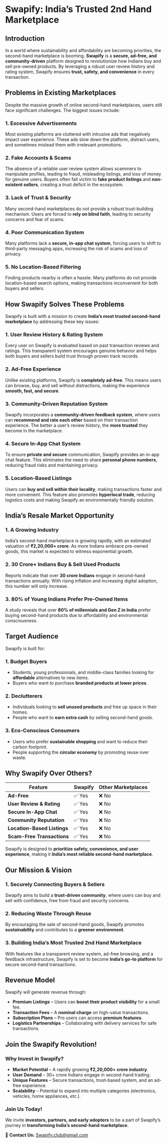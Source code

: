 # Swapify: India’s Trusted 2nd Hand Marketplace

## **Introduction**
In a world where sustainability and affordability are becoming priorities, the second-hand marketplace is booming. **Swapify** is a **secure, ad-free, and community-driven** platform designed to revolutionize how Indians buy and sell pre-owned products. By leveraging a robust user review history and rating system, Swapify ensures **trust, safety, and convenience** in every transaction.

## **Problems in Existing Marketplaces**
Despite the massive growth of online second-hand marketplaces, users still face significant challenges. The biggest issues include:

### **1. Excessive Advertisements**  
Most existing platforms are cluttered with intrusive ads that negatively impact user experience. These ads slow down the platform, distract users, and sometimes mislead them with irrelevant promotions.

### **2. Fake Accounts & Scams**  
The absence of a reliable user review system allows scammers to manipulate profiles, leading to fraud, misleading listings, and loss of money for genuine users. Buyers often fall victim to **fake product listings** and **non-existent sellers**, creating a trust deficit in the ecosystem.

### **3. Lack of Trust & Security**  
Many second-hand marketplaces do not provide a robust trust-building mechanism. Users are forced to **rely on blind faith**, leading to security concerns and fear of scams.

### **4. Poor Communication System**  
Many platforms lack a **secure, in-app chat system**, forcing users to shift to third-party messaging apps, increasing the risk of scams and loss of privacy.

### **5. No Location-Based Filtering**  
Finding products nearby is often a hassle. Many platforms do not provide location-based search options, making transactions inconvenient for both buyers and sellers.

## **How Swapify Solves These Problems**
Swapify is built with a mission to create **India’s most trusted second-hand marketplace** by addressing these key issues:

### **1. User Review History & Rating System**  
Every user on Swapify is evaluated based on past transaction reviews and ratings. This transparent system encourages genuine behavior and helps both buyers and sellers build trust through proven track records.

### **2. Ad-Free Experience**  
Unlike existing platforms, Swapify is **completely ad-free**. This means users can browse, buy, and sell without distractions, making the experience **smooth, fast, and secure**.

### **3. Community-Driven Reputation System**  
Swapify incorporates a **community-driven feedback system**, where users can **recommend and rate each other** based on their transaction experience. The better a user’s review history, the **more trusted** they become in the marketplace.

### **4. Secure In-App Chat System**  
To ensure **private and secure** communication, Swapify provides an in-app chat feature. This eliminates the need to share **personal phone numbers**, reducing fraud risks and maintaining privacy.

### **5. Location-Based Listings**  
Users can **buy and sell within their locality**, making transactions faster and more convenient. This feature also promotes **hyperlocal trade**, reducing logistics costs and making Swapify an environmentally friendly solution.

## **India’s Resale Market Opportunity**
### **1. A Growing Industry**  
India’s second-hand marketplace is growing rapidly, with an estimated valuation of **₹2,20,000+ crore**. As more Indians embrace pre-owned goods, this market is expected to witness exponential growth.

### **2. 30 Crore+ Indians Buy & Sell Used Products**  
Reports indicate that over **30 crore Indians** engage in second-hand transactions annually. With rising inflation and increasing digital adoption, this number will only increase.

### **3. 80% of Young Indians Prefer Pre-Owned Items**  
A study reveals that over **80% of millennials and Gen Z in India** prefer buying second-hand products due to affordability and environmental consciousness.

## **Target Audience**
Swapify is built for:

### **1. Budget Buyers**  
- Students, young professionals, and middle-class families looking for **affordable** alternatives to new items.
- Buyers who want to purchase **branded products at lower prices**.

### **2. Declutterers**  
- Individuals looking to **sell unused products** and free up space in their homes.
- People who want to **earn extra cash** by selling second-hand goods.

### **3. Eco-Conscious Consumers**  
- Users who prefer **sustainable shopping** and want to reduce their carbon footprint.
- People supporting the **circular economy** by promoting reuse over waste.

## **Why Swapify Over Others?**

| Feature                      | Swapify | Other Marketplaces |
|------------------------------|---------|--------------------|
| **Ad-Free**                  | ✅ Yes  | ❌ No              |
| **User Review & Rating**     | ✅ Yes  | ❌ No              |
| **Secure In-App Chat**       | ✅ Yes  | ❌ No              |
| **Community Reputation**     | ✅ Yes  | ❌ No              |
| **Location-Based Listings**  | ✅ Yes  | ❌ No              |
| **Scam-Free Transactions**   | ✅ Yes  | ❌ No              |

Swapify is designed to **prioritize safety, convenience, and user experience**, making it **India’s most reliable second-hand marketplace**.

## **Our Mission & Vision**
### **1. Securely Connecting Buyers & Sellers**  
Swapify aims to build a **trust-driven community**, where users can buy and sell with confidence, free from fraud and security concerns.

### **2. Reducing Waste Through Reuse**  
By encouraging the sale of second-hand goods, Swapify promotes **sustainability** and contributes to a **greener environment**.

### **3. Building India’s Most Trusted 2nd Hand Marketplace**  
With features like a transparent review system, ad-free browsing, and a feedback infrastructure, Swapify is set to become **India’s go-to platform** for secure second-hand transactions.

## **Revenue Model**
Swapify will generate revenue through:
- **Premium Listings** – Users can **boost their product visibility** for a small fee.
- **Transaction Fees** – A **nominal charge** on high-value transactions.
- **Subscription Plans** – Pro users can access **premium features**.
- **Logistics Partnerships** – Collaborating with delivery services for safe transactions.

## **Join the Swapify Revolution!**
### **Why Invest in Swapify?**
- **Market Potential** – A rapidly growing **₹2,20,000+ crore industry**.
- **User Demand** – 30+ crore Indians engage in second-hand trading.
- **Unique Features** – Secure transactions, trust-based system, and an ad-free experience.
- **Scalability** – Potential to expand into multiple categories (electronics, vehicles, home appliances, etc.).

### **Join Us Today!**
We invite **investors, partners, and early adopters** to be a part of Swapify’s journey in **transforming India’s second-hand marketplace**.

📩 **Contact Us:** Swapify.club@gmail.com
